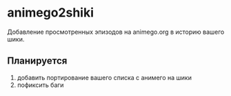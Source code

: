 # animego2shiki

Добавление просмотренных эпизодов на animego.org в историю вашего шики.

## Планируется

1. добавить портирование вашего списка с анимего на шики
2. пофиксить баги
